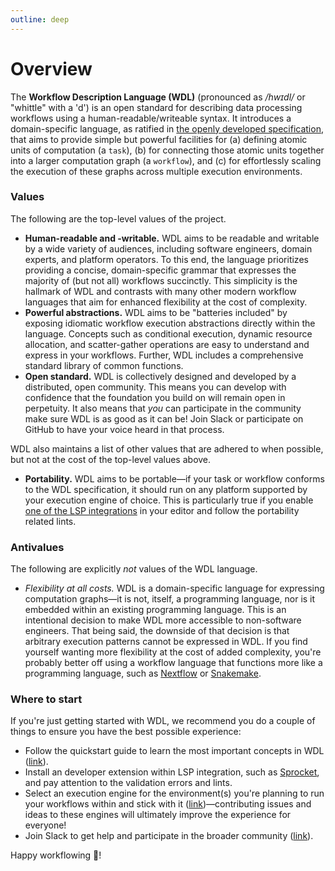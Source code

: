 ```yaml
---
outline: deep
---
```


# Overview

The **Workflow Description Language (WDL)** (pronounced as _/hwɪdl/_ or "whittle" with a
'd') is an open standard for describing data processing workflows using a
human-readable/writeable syntax. It introduces a domain-specific language, as ratified
in [the openly developed specification][specification], that aims to provide simple but
powerful facilities for (a) defining atomic units of computation (a `task`), (b) for
connecting those atomic units together into a larger computation graph (a `workflow`),
and (c) for effortlessly scaling the execution of these graphs across multiple execution
environments.

### Values

The following are the top-level values of the project.

- **Human-readable and -writable.** WDL aims to be readable and writable by a wide
  variety of audiences, including software engineers, domain experts, and platform
  operators. To this end, the language prioritizes providing a concise, domain-specific
  grammar that expresses the majority of (but not all) workflows succinctly. This
  simplicity is the hallmark of WDL and contrasts with many other modern workflow
  languages that aim for enhanced flexibility at the cost of complexity.
- **Powerful abstractions.** WDL aims to be "batteries included" by exposing idiomatic
  workflow execution abstractions directly within the language. Concepts such
  as conditional execution, dynamic resource allocation, and scatter-gather operations
  are easy to understand and express in your workflows. Further, WDL includes a
  comprehensive standard library of common functions.
- **Open standard.** WDL is collectively designed and developed by a distributed, open
  community. This means you can develop with confidence that the foundation you build on
  will remain open in perpetuity. It also means that _you_ can participate in the
  community make sure WDL is as good as it can be! Join Slack or participate on GitHub
  to have your voice heard in that process.

WDL also maintains a list of other values that are adhered to when possible, but not at
the cost of the top-level values above.

- **Portability.** WDL aims to be portable—if your task or workflow conforms to the WDL
  specification, it should run on any platform supported by your execution engine of
  choice. This is particularly true if you enable [one of the LSP
  integrations](./getting-started/ecosystem.md#ide-support) in your editor and follow
  the portability related lints.

### Antivalues

The following are explicitly _not_ values of the WDL language.

- _Flexibility at all costs._ WDL is a domain-specific language for expressing
  computation graphs—it is not, itself, a programming language, nor is it embedded
  within an existing programming language. This is an intentional decision to make WDL
  more accessible to non-software engineers. That being said, the downside of that
  decision is that arbitrary execution patterns cannot be expressed in WDL. If you find
  yourself wanting more flexibility at the cost of added complexity, you're probably
  better off using a workflow language that functions more like a programming language,
  such as [Nextflow] or [Snakemake].

### Where to start

If you're just getting started with WDL, we recommend you do a couple of things to
ensure you have the best possible experience:

* Follow the quickstart guide to learn the most important concepts in WDL
  ([link](./getting-started/quickstart.md)).
* Install an developer extension within LSP integration, such as
  [Sprocket][sprocket-ext], and pay attention to the validation errors and lints.
* Select an execution engine for the environment(s) you're planning to run your
  workflows within and stick with it
  ([link](./getting-started/ecosystem.md#execution-engines))—contributing issues and ideas to these
  engines will ultimately improve the experience for everyone!
* Join Slack to get help and participate in the broader community ([link][slack-invite]).

Happy workflowing 👋!

[Nextflow]: https://nextflow.io 
[Snakemake]: https://snakemake.readthedocs.io/en/stable
[specification]: https://github.com/openwdl/wdl
[sprocket-ext]:
    https://marketplace.visualstudio.com/items?itemName=stjude-rust-labs.sprocket-vscode
[slack-invite]:
    https://join.slack.com/t/openwdl/shared_invite/zt-ctmj4mhf-cFBNxIiZYs6SY9HgM9UAVw
